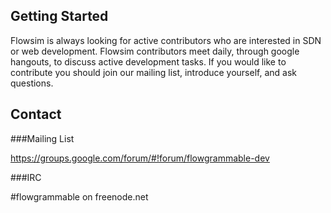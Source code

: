 ## Getting Started
Flowsim is always looking for active contributors who are interested 
in SDN or web development. Flowsim contributors meet daily, through 
google hangouts, to discuss active development tasks. If you would 
like to contribute you should join our mailing list, introduce yourself,
and ask questions.

## Contact
###Mailing List

https://groups.google.com/forum/#!forum/flowgrammable-dev

###IRC

 #flowgrammable on freenode.net
